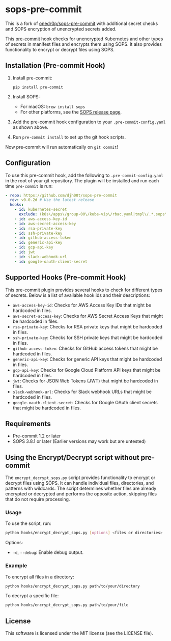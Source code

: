 # sops-pre-commit
This is a fork of
[onedr0p/sops-pre-commit](https://github.com/onedr0p/sops-pre-commit) with
additional secret checks and SOPS encryption of unencrypted secrets added.

This [pre-commit](https://pre-commit.com/) hook checks for unencrypted Kubernetes and other types of secrets in manifest files and encrypts them using SOPS. It also provides functionality to encrypt or decrypt files using SOPS.

## Installation (Pre-commit Hook)

1. Install pre-commit:
   ```
   pip install pre-commit
   ```

2. Install SOPS:
   - For macOS: `brew install sops`
   - For other platforms, see the [SOPS release page](https://github.com/mozilla/sops/releases).

3. Add the pre-commit hook configuration to your `.pre-commit-config.yaml` as shown above.

4. Run `pre-commit install` to set up the git hook scripts.

Now pre-commit will run automatically on `git commit`!

## Configuration

To use this pre-commit hook, add the following to
`.pre-commit-config.yaml` in the root of your git repository. The plugin will be
installed and run each time `pre-commit` is run:

```yaml
- repo: https://github.com/djh00t/sops-pre-commit
  rev: v0.0.2d # Use the latest release
  hooks:
    - id: kubernetes-secret
      exclude: (k8s\/apps\/group-00\/kube-vip\/rbac.yaml|tmpl\/.*.sops\.ya?ml|knative\-operator\.ya?ml|tekton\-pipelines\.ya?ml)
    - id: aws-access-key-id
    - id: aws-secret-access-key
    - id: rsa-private-key
    - id: ssh-private-key
    - id: github-access-token
    - id: generic-api-key
    - id: gcp-api-key
    - id: jwt
    - id: slack-webhook-url
    - id: google-oauth-client-secret
```

## Supported Hooks (Pre-commit Hook)

This pre-commit plugin provides several hooks to check for different types of secrets. Below is a list of available hook ids and their descriptions:

- `aws-access-key-id`: Checks for AWS Access Key IDs that might be hardcoded in files.
- `aws-secret-access-key`: Checks for AWS Secret Access Keys that might be hardcoded in files.
- `rsa-private-key`: Checks for RSA private keys that might be hardcoded in files.
- `ssh-private-key`: Checks for SSH private keys that might be hardcoded in files.
- `github-access-token`: Checks for GitHub access tokens that might be hardcoded in files.
- `generic-api-key`: Checks for generic API keys that might be hardcoded in files.
- `gcp-api-key`: Checks for Google Cloud Platform API keys that might be hardcoded in files.
- `jwt`: Checks for JSON Web Tokens (JWT) that might be hardcoded in files.
- `slack-webhook-url`: Checks for Slack webhook URLs that might be hardcoded in files.
- `google-oauth-client-secret`: Checks for Google OAuth client secrets that might be hardcoded in files.

## Requirements

* Pre-commit 1.2 or later
* SOPS 3.8.1 or later (Earlier versions may work but are untested)

## Using the Encrypt/Decrypt script without pre-commit

The `encrypt_decrypt_sops.py` script provides functionality to encrypt or decrypt files using SOPS. It can handle individual files, directories, and patterns with wildcards. The script determines whether files are already encrypted or decrypted and performs the opposite action, skipping files that do not require processing.

### Usage

To use the script, run:

```sh
python hooks/encrypt_decrypt_sops.py [options] <files or directories>
```

Options:
- `-d`, `--debug`: Enable debug output.

### Example

To encrypt all files in a directory:

```sh
python hooks/encrypt_decrypt_sops.py path/to/your/directory
```

To decrypt a specific file:

```sh
python hooks/encrypt_decrypt_sops.py path/to/your/file
```

## License

This software is licensed under the MIT license (see the LICENSE file).
